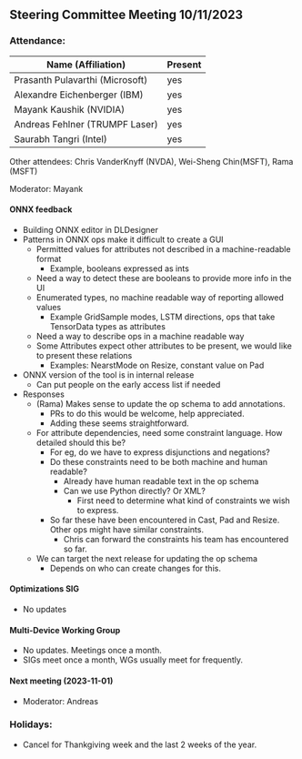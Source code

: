 ## Steering Committee Meeting 10/11/2023

### Attendance:

| Name (Affiliation)              | Present  |
| ------------------------------- | -------- |
| Prasanth Pulavarthi (Microsoft) | yes |
| Alexandre Eichenberger (IBM)    | yes |
| Mayank Kaushik (NVIDIA)         | yes |
| Andreas Fehlner (TRUMPF Laser)  | yes |
| Saurabh Tangri (Intel)          | yes |

Other attendees: Chris VanderKnyff (NVDA), Wei-Sheng Chin(MSFT), Rama (MSFT)

Moderator: Mayank

#### ONNX feedback
- Building ONNX editor in DLDesigner
- Patterns in ONNX ops make it difficult to create a GUI
  - Permitted values for attributes not described in a machine-readable format
    - Example, booleans expressed as ints
  - Need a way to detect these are booleans to provide more info in the UI
  - Enumerated types, no machine readable way of reporting allowed values
    - Example GridSample modes, LSTM directions, ops that take TensorData types as attributes
  - Need a way to describe ops in a machine readable way
  - Some Attributes expect other attributes to be present, we would like to present these relations
    - Examples: NearstMode on Resize, constant value on Pad
- ONNX version of the tool is in internal release
  - Can put people on the early access list if needed
- Responses
  - (Rama) Makes sense to update the op schema to add annotations. 
    - PRs to do this would be welcome, help appreciated.
    - Adding these seems straightforward.
  - For attribute dependencies, need some constraint language. How detailed should this be?
    - For eg, do we have to express disjunctions and negations?
    - Do these constraints need to be both machine and human readable?
      - Already have human readable text in the op schema
      - Can we use Python directly? Or XML?
        - First need to determine what kind of constraints we wish to express.
    - So far these have been encountered in Cast, Pad and Resize. Other ops might have similar constraints.
      - Chris can forward the constraints his team has encountered so far.
  - We can target the next release for updating the op schema
    - Depends on who can create changes for this.

#### Optimizations SIG
- No updates

#### Multi-Device Working Group
- No updates. Meetings once a month.
- SIGs meet once a month, WGs usually meet for frequently.

#### Next meeting (2023-11-01)
 - Moderator: Andreas

### Holidays:
  - Cancel for Thankgiving week and the last 2 weeks of the year.
